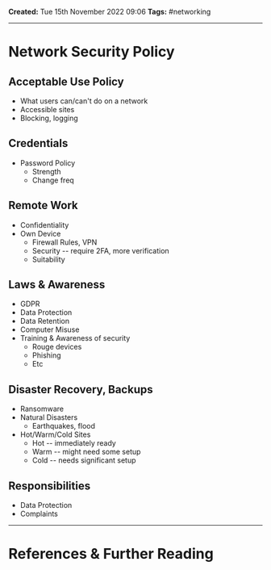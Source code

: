 **Created:** Tue 15th November 2022 09:06
**Tags:** #networking

---

# Network Security Policy
## Acceptable Use Policy
- What users can/can't do on a network
- Accessible sites
- Blocking, logging 
## Credentials
- Password Policy
	- Strength
	- Change freq
## Remote Work
- Confidentiality
- Own Device
	- Firewall Rules, VPN
	- Security -- require 2FA, more verification
	- Suitability
## Laws & Awareness
- GDPR
- Data Protection
- Data Retention
- Computer Misuse
- Training & Awareness of security
	- Rouge devices
	- Phishing
	- Etc
## Disaster Recovery, Backups
- Ransomware
- Natural Disasters
	- Earthquakes, flood
- Hot/Warm/Cold Sites
	- Hot -- immediately ready 
	- Warm -- might need some setup
	- Cold -- needs significant setup
## Responsibilities
- Data Protection
- Complaints



---
# References & Further Reading
